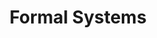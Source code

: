 ---
layout: docs
permalink: lambda-calculus/symbolic-logic/formal-systems
section: lambda-calculus
title: Formal Systems
---